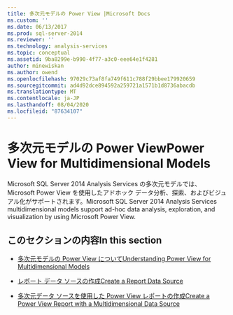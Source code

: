 ```yaml
---
title: 多次元モデルの Power View |Microsoft Docs
ms.custom: ''
ms.date: 06/13/2017
ms.prod: sql-server-2014
ms.reviewer: ''
ms.technology: analysis-services
ms.topic: conceptual
ms.assetid: 9ba8299e-b990-4f77-a3c0-eee64e1f4281
author: minewiskan
ms.author: owend
ms.openlocfilehash: 97029c73af8fa749f611c788f29bbee179920659
ms.sourcegitcommit: ad4d92dce894592a259721a1571b1d8736abacdb
ms.translationtype: MT
ms.contentlocale: ja-JP
ms.lasthandoff: 08/04/2020
ms.locfileid: "87634107"
---
```

# <a name="power-view-for-multidimensional-models"></a><span data-ttu-id="9dd94-102">多次元モデルの Power View</span><span class="sxs-lookup"><span data-stu-id="9dd94-102">Power View for Multidimensional Models</span></span>
  <span data-ttu-id="9dd94-103">Microsoft SQL Server 2014 Analysis Services の多次元モデルでは、Microsoft Power View を使用したアドホック データ分析、探索、およびビジュアル化がサポートされます。</span><span class="sxs-lookup"><span data-stu-id="9dd94-103">Microsoft SQL Server 2014 Analysis Services multidimensional models support ad-hoc data analysis, exploration, and visualization by using Microsoft Power View.</span></span>  
  
## <a name="in-this-section"></a><span data-ttu-id="9dd94-104">このセクションの内容</span><span class="sxs-lookup"><span data-stu-id="9dd94-104">In this section</span></span>  
  
-   [<span data-ttu-id="9dd94-105">多次元モデルの Power View について</span><span class="sxs-lookup"><span data-stu-id="9dd94-105">Understanding Power View for Multidimensional Models</span></span>](power-view-for-multidimensional-models.md)  
  
-   [<span data-ttu-id="9dd94-106">レポート データ ソースの作成</span><span class="sxs-lookup"><span data-stu-id="9dd94-106">Create a Report Data Source</span></span>](create-a-report-data-source.md)  
  
-   [<span data-ttu-id="9dd94-107">多次元データ ソースを使用した Power View レポートの作成</span><span class="sxs-lookup"><span data-stu-id="9dd94-107">Create a Power View Report with a Multidimensional Data Source</span></span>](create-a-power-view-report-with-a-multidimensional-data-source.md)  
  
  
